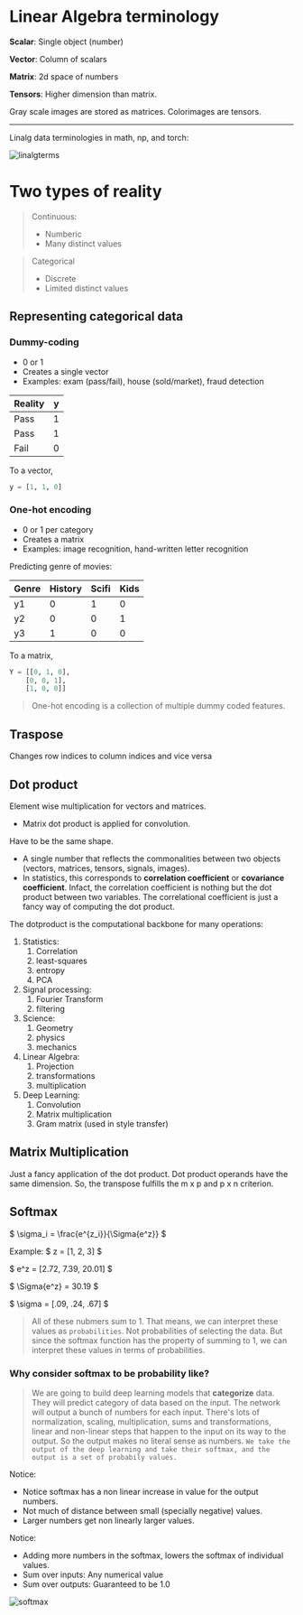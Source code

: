 # Linear Algebra terminology

**Scalar**: Single object (number)

**Vector**: Column of scalars

**Matrix**: 2d space of numbers

**Tensors**: Higher dimension than matrix.

Gray scale images are stored as matrices. Colorimages are tensors.

---

Linalg data terminologies in math, np, and torch:

![linalgterms](/home/salkhon/Pictures/Screenshots/Screenshot%20from%202022-10-25%2012-21-36.png)

# Two types of reality

> Continuous:
> - Numberic
> - Many distinct values

> Categorical
> - Discrete
> - Limited distinct values

## Representing categorical data

### Dummy-coding

- 0 or 1
- Creates a single vector
- Examples: exam (pass/fail), house (sold/market), fraud detection

|Reality|y|
|---|---|
|Pass|1|
|Pass|1|
|Fail|0|

To a vector,

```python
y = [1, 1, 0]
```

### One-hot encoding

- 0 or 1 per category
- Creates a matrix
- Examples: image recognition, hand-written letter recognition

Predicting genre of movies:

Genre | History | Scifi | Kids
--- | --- | --- | ---
y1 | 0 | 1 | 0
y2 | 0 | 0 | 1
y3 | 1 | 0 | 0

To a matrix,

```python
Y = [[0, 1, 0], 
    [0, 0, 1], 
    [1, 0, 0]]
```

> One-hot encoding is a collection of multiple dummy coded features.

## Traspose

Changes row indices to column indices and vice versa

## Dot product

Element wise multiplication for vectors and matrices. 

* Matrix dot product is applied for convolution. 

Have to be the same shape. 

* A single number that reflects the commonalities between two objects (vectors, matrices, tensors, signals, images).
* In statistics, this corresponds to **correlation coefficient** or **covariance coefficient**. Infact, the correlation coefficient is nothing but the dot product between two variables. The correlational coefficient is just a fancy way of computing the dot product. 
  
The dotproduct is the computational backbone for many operations:

1. Statistics:
   1. Correlation
   2. least-squares
   3. entropy
   4. PCA
2. Signal processing:
   1. Fourier Transform
   2. filtering
3. Science:
   1. Geometry
   2. physics
   3. mechanics
4. Linear Algebra:
   1. Projection
   2. transformations
   3. multiplication
5. Deep Learning:
   1. Convolution
   2. Matrix multiplication
   3. Gram matrix (used in style transfer)

## Matrix Multiplication

Just a fancy application of the dot product. 
Dot product operands have the same dimension. So, the transpose fulfills the m x p and p x n criterion. 

## Softmax

$
\sigma_i = \frac{e^{z_i}}{\Sigma{e^z}}
$

Example:
$
z = [1, 2, 3]
$

$
e^z = [2.72, 7.39, 20.01]
$

$
\Sigma{e^z} = 30.19
$

$
\sigma = [.09, .24, .67]
$

> All of these nubmers sum to 1. That means, we can interpret these values as `probabilities`. Not probabilities of selecting the data. But since the softmax function has the property of summing to 1, we can interpret these values in terms of probabilities. 


### Why consider softmax to be probability like?
> We are going to build deep learning models that **categorize** data. They will predict category of data based on the input. The network will output a bunch of numbers for each input. There's lots of normalization, scaling, multiplication, sums and transformations, linear and non-linear steps that happen to the input on its way to the output. So the output makes no literal sense as numbers. `We take the output of the deep learning and take their softmax, and the output is a set of probabily values.`

Notice:
* Notice softmax has a non linear increase in value for the output numbers. 
* Not much of distance between small (specially negative) values. 
* Larger numbers get non linearly larger values. 

Notice:
* Adding more numbers in the softmax, lowers the softmax of individual values. 
* Sum over inputs: Any numerical value
* Sum over outputs: Guaranteed to be 1.0

![softmax](../../../../Pictures/Screenshots/Screenshot%20from%202022-10-25%2022-36-52.png)

